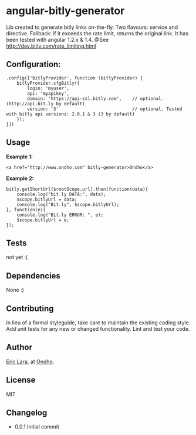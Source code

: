 # angular-bitly-generator

Lib created to generate bitly links on-the-fly. Two flavours: service and directive.
Fallback: if it exceeds the rate limit, returns the original link. It has been tested with angular 1.2.x & 1.4.
@See http://dev.bitly.com/rate_limiting.html

## Configuration:

	.config(['bitlyProvider', function (bitlyProvider) {
		bitlyProvider.cfgBitly({
			login: 'myuser',
			api: 'myapikey',
			domain: 'https://api-ssl.bitly.com', 	// optional. (http://api.bit.ly by default)
			version: '3' 							// optional. Tested with bitly api versions: 2.0.1 & 3 (3 by default)
		});
	}])

## Usage

**Example 1:**

	<a href="http://www.ondho.com" bitly-generator>Ondho</a>
	
**Example 2:**

	bitly.getShortUrl($rootScope.url).then(function(data){
		console.log("bit.ly DATA:", data);
		$scope.bitlyUrl = data;
		console.log("Bit.ly", $scope.bitlyUrl);
	}, function(e){
		console.log("Bit.ly ERROR: ", e);
		$scope.bitlyUrl = e;
	});

## Tests

  not yet :(

## Dependencies

  None :)

## Contributing

In lieu of a formal styleguide, take care to maintain the existing coding style.
Add unit tests for any new or changed functionality. Lint and test your code.

## Author

[Eric Lara](https://www.twitter.com/EricLaraAmat), at [Ondho](http://www.ondho.com).

## License

  MIT

## Changelog

* 0.0.1 Initial commit
